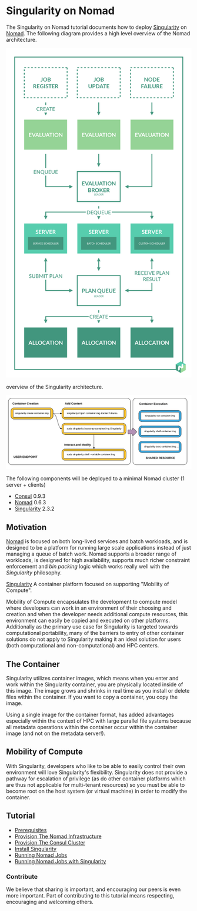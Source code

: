 # Singularity on Nomad

The Singularity on Nomad tutorial documents how to deploy [Singularity](http://singularity.lbl.gov/) on [Nomad](https://www.nomadproject.io/). The following diagram provides a high level overview of the Nomad architecture.

![Nomad](docs/images/nomad.png)

overview of the Singularity architecture.

![Singularity](docs/images/singularity.png)

The following components will be deployed to a minimal Nomad cluster (1 server + clients)

* [Consul](https://www.consul.io/) 0.9.3
* [Nomad](https://www.nomadproject.io/) 0.6.3
* [Singularity](http://singularity.lbl.gov/) 2.3.2

## Motivation

[Nomad](https://www.nomadproject.io/) is focused on both long-lived services and batch workloads,
and is designed to be a platform for running large scale applications instead of just managing a queue of batch work.
Nomad supports a broader range of workloads, is designed for high availability, supports much richer constraint enforcement and *bin packing* logic which works really well with the *Singularity* philosophy.

[Singularity](http://singularity.lbl.gov/)
A container platform focused on supporting "Mobility of Compute".

Mobility of Compute encapsulates the development to compute model where
developers can work in an environment of their choosing and creation and
when the developer needs additional compute resources, this environment
can easily be copied and executed on other platforms. Additionally as
the primary use case for Singularity is targeted towards computational
portability, many of the barriers to entry of other container solutions
do not apply to Singularity making it an ideal solution for users (both
computational and non-computational) and HPC centers.

## The Container
Singularity utilizes container images, which means when you enter and
work within the Singularity container, you are physically located inside
of this image. The image grows and shrinks in real time as you install
or delete files within the container. If you want to copy a container,
you copy the image.

Using a single image for the container format, has added advantages
especially within the context of HPC with large parallel file systems
because all metadata operations within the container occur within the
container image (and not on the metadata server!).

## Mobility of Compute
With Singularity, developers who like to be able to easily control their
own environment will love Singularity's flexibility. Singularity does not
provide a pathway for escalation of privilege (as do other container
platforms which are thus not applicable for multi-tenant resources) so
you must be able to become root on the host system (or virtual machine)
in order to modify the container.

## Tutorial

* [Prerequisites](docs/prerequisites.md)
* [Provision The Nomad Infrastructure](docs/nomad/nomad.md)
* [Provision The Consul Cluster](docs/consul/consul.md)
* [Install Singularity](docs/singularity/singularity.md)
* [Running Nomad Jobs](docs/nomad/jobs.md)
* [Running Nomad Jobs with Singularity](docs/singularity/nomad-jobs.md)

### Contribute

We believe that sharing is important, and encouraging our peers is even more important. Part of contributing to this tutorial means respecting, encouraging and welcoming others.
